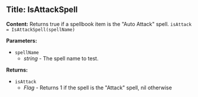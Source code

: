 ## Title: IsAttackSpell

**Content:**
Returns true if a spellbook item is the "Auto Attack" spell.
`isAttack = IsAttackSpell(spellName)`

**Parameters:**
- `spellName`
  - *string* - The spell name to test.

**Returns:**
- `isAttack`
  - *Flag* - Returns 1 if the spell is the "Attack" spell, nil otherwise